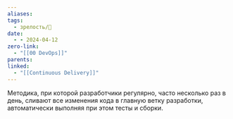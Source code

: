 ```yaml
---
aliases: 
tags:
  - зрелость/🌱
date:
  - - 2024-04-12
zero-link:
  - "[[00 DevOps]]"
parents: 
linked:
  - "[[Continuous Delivery]]"
---
```

Методика, при которой разработчики регулярно, часто несколько раз в день, сливают все изменения кода в главную ветку разработки, автоматически выполняя при этом тесты и сборки.